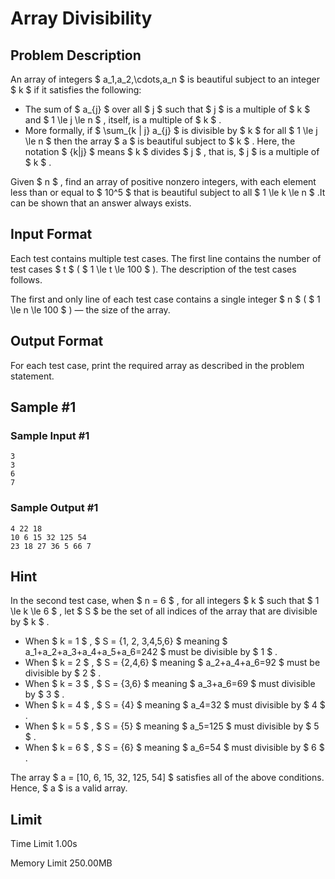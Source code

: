 # Array Divisibility

## Problem Description

An array of integers $ a_1,a_2,\cdots,a_n $ is beautiful subject to an integer $ k $ if it satisfies the following:

- The sum of $ a_{j} $ over all $ j $ such that $ j $ is a multiple of $ k $ and $ 1 \le j \le n  $ , itself, is a multiple of $ k $ .
- More formally, if $ \sum_{k | j} a_{j} $ is divisible by $ k $ for all $ 1 \le j \le n $ then the array $ a $ is beautiful subject to $ k $ . Here, the notation $ {k|j} $ means $ k $ divides $ j $ , that is, $ j $ is a multiple of $ k $ .

 Given $ n $ , find an array of positive nonzero integers, with each element less than or equal to $ 10^5 $ that is beautiful subject to all $ 1 \le k \le n $ .It can be shown that an answer always exists.

## Input Format

Each test contains multiple test cases. The first line contains the number of test cases $ t $ ( $ 1 \le t \le 100 $ ). The description of the test cases follows.

The first and only line of each test case contains a single integer $ n $ ( $ 1 \le n \le 100 $ ) — the size of the array.

## Output Format

For each test case, print the required array as described in the problem statement.

## Sample #1

### Sample Input #1

```
3
3
6
7
```

### Sample Output #1

```
4 22 18
10 6 15 32 125 54
23 18 27 36 5 66 7
```

## Hint

In the second test case, when $ n = 6 $ , for all integers $ k $ such that $ 1 \le k \le 6 $ , let $ S $ be the set of all indices of the array that are divisible by $ k $ .

- When $ k = 1 $ , $ S = \{1, 2, 3,4,5,6\} $ meaning $ a_1+a_2+a_3+a_4+a_5+a_6=242 $ must be divisible by $ 1 $ .
- When $ k = 2 $ , $ S = \{2,4,6\} $ meaning $ a_2+a_4+a_6=92 $ must be divisible by $ 2 $ .
- When $ k = 3 $ , $ S = \{3,6\} $ meaning $ a_3+a_6=69 $ must divisible by $ 3 $ .
- When $ k = 4 $ , $ S = \{4\} $ meaning $ a_4=32 $ must divisible by $ 4 $ .
- When $ k = 5 $ , $ S = \{5\} $ meaning $ a_5=125 $ must divisible by $ 5 $ .
- When $ k = 6 $ , $ S = \{6\} $ meaning $ a_6=54 $ must divisible by $ 6 $ .

 The array $ a = [10, 6, 15, 32, 125, 54] $ satisfies all of the above conditions. Hence, $ a $ is a valid array.

## Limit



Time Limit
1.00s

Memory Limit
250.00MB